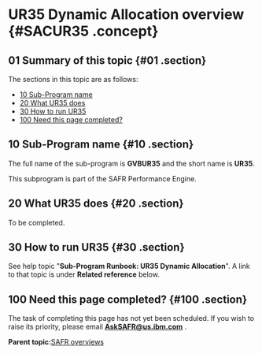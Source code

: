 # UR35 Dynamic Allocation overview {#SACUR35 .concept}

## 01 Summary of this topic {#01 .section}

The sections in this topic are as follows:

-   [10 Sub-Program name](SACUR35.md#10)
-   [20 What UR35 does](SACUR35.md#20)
-   [30 How to run UR35](SACUR35.md#30)
-   [100 Need this page completed?](SACUR35.md#100)

## 10 Sub-Program name {#10 .section}

The full name of the sub-program is **GVBUR35** and the short name is **UR35**.

This subprogram is part of the SAFR Performance Engine.

## 20 What UR35 does {#20 .section}

To be completed.

## 30 How to run UR35 {#30 .section}

See help topic "**Sub-Program Runbook: UR35 Dynamic Allocation**". A link to that topic is under **Related reference** below.

## 100 Need this page completed? {#100 .section}

The task of completing this page has not yet been scheduled. If you wish to raise its priority, please email **AskSAFR@us.ibm.com** .

**Parent topic:**[SAFR overviews](../html/AAR450Overviews.md)

